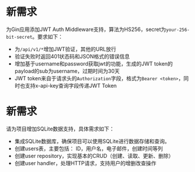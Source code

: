 # 新需求

为Gin应用添加JWT Auth Middleware支持，算法为HS256，secret为`your-256-bit-secret`。要求如下：

- 为`/api/v1/*`增加JWT验证，其他的URL放行
- 验证失败时返回401状态码和JSON格式的错误信息
- 增加基于username和password获取jwt的功能，生成的JWT token的payload的sub为username，过期时间为30天
- JWT token来自于请求头的`Authorization`字段，格式为`Bearer <token>`，同时也支持x-api-key查询字段传递JWT Token

# 新需求

请为项目增加SQLite数据支持，具体需求如下：

- 集成SQLite数据库，确保项目可以使用SQLite进行数据存储和查询。
- 创建users表，主要包括： ID，用户名，电子邮件，创建时间等列
- 创建user repository，实现基本的CRUD（创建、读取、更新、删除）
- 创建user handler，处理HTTP请求，支持用户的增删改查操作